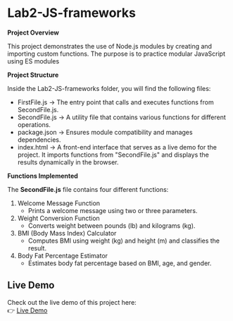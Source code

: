 # Lab2-JS-frameworks

**Project Overview**

This project demonstrates the use of Node.js modules by creating and importing custom functions. The purpose is to practice modular JavaScript using ES modules

**Project Structure**

Inside the Lab2-JS-frameworks folder, you will find the following files:
  * FirstFile.js → The entry point that calls and executes functions from SecondFile.js.
  * SecondFile.js → A utility file that contains various functions for different operations.
  * package.json → Ensures module compatibility and manages dependencies.
  * index.html →  A front-end interface that serves as a live demo for the project. It imports functions from "SecondFile.js" and displays the results dynamically in the browser.


**Functions Implemented**

The **SecondFile.js** file contains four different functions:

  1. Welcome Message Function
     * Prints a welcome message using two or three parameters.
  3. Weight Conversion Function
     * Converts weight between pounds (lb) and kilograms (kg).
  4. BMI (Body Mass Index) Calculator
     * Computes BMI using weight (kg) and height (m) and classifies the result.
  5. Body Fat Percentage Estimator
     * Estimates body fat percentage based on BMI, age, and gender.
    
## **Live Demo**
Check out the live demo of this project here:  
👉 [Live Demo](https://danes0.github.io/Lab2-JS-frameworks/)
